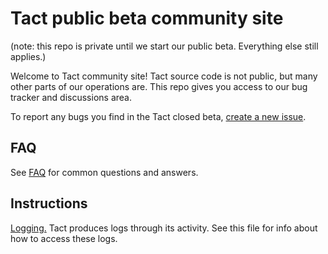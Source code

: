 # Tact public beta community site

(note: this repo is private until we start our public beta. Everything else still applies.)

Welcome to Tact community site! Tact source code is not public, but many other parts of our operations are. This repo gives you access to our bug tracker and discussions area.

To report any bugs you find in the Tact closed beta, [create a new issue][new].

## FAQ

See [FAQ](FAQ.md) for common questions and answers.

## Instructions

[Logging.](Logging.md) Tact produces logs through its activity. See this file for info about how to access these logs.

[new]: https://github.com/tact/public/issues/new/choose
